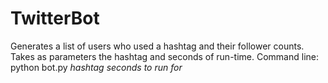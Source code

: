 # TwitterBot
Generates a list of users who used a hashtag and their follower counts. Takes as parameters the hashtag and seconds of run-time.
Command line: python bot.py *hashtag* *seconds to run for*
